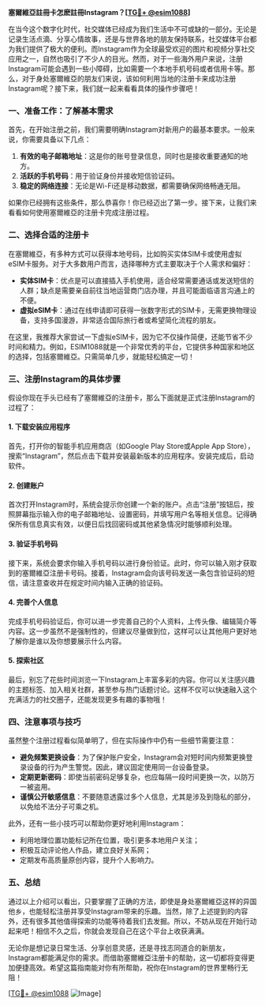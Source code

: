 **塞爾維亞註冊卡怎麽註冊Instagram？[[TG💪+ @esim1088](https://t.me/s/esim1088)]**

在当今这个数字化时代，社交媒体已经成为我们生活中不可或缺的一部分。无论是记录生活点滴、分享心情故事，还是与世界各地的朋友保持联系，社交媒体平台都为我们提供了极大的便利。而Instagram作为全球最受欢迎的图片和视频分享社交应用之一，自然也吸引了不少人的目光。然而，对于一些海外用户来说，注册Instagram可能会遇到一些小障碍，比如需要一个本地手机号码或者信用卡等。那么，对于身处塞爾維亞的朋友们来说，该如何利用当地的注册卡来成功注册Instagram呢？接下来，我们就一起来看看具体的操作步骤吧！

### 一、准备工作：了解基本需求

首先，在开始注册之前，我们需要明确Instagram对新用户的最基本要求。一般来说，你需要具备以下几点：

1. **有效的电子邮箱地址**：这是你的账号登录信息，同时也是接收重要通知的地方。
2. **活跃的手机号码**：用于验证身份并接收短信验证码。
3. **稳定的网络连接**：无论是Wi-Fi还是移动数据，都需要确保网络畅通无阻。

如果你已经拥有这些条件，那么恭喜你！你已经迈出了第一步。接下来，让我们来看看如何使用塞爾維亞的注册卡完成注册过程。

### 二、选择合适的注册卡

在塞爾維亞，有多种方式可以获得本地号码，比如购买实体SIM卡或使用虚拟eSIM卡服务。对于大多数用户而言，选择哪种方式主要取决于个人需求和偏好：

- **实体SIM卡**：优点是可以直接插入手机使用，适合经常需要通话或发送短信的人群；缺点是需要亲自前往当地运营商门店办理，并且可能面临语言沟通上的不便。
- **虚拟eSIM卡**：通过在线申请即可获得一张数字形式的SIM卡，无需更换物理设备，支持多国漫游，非常适合国际旅行者或希望简化流程的朋友。

在这里，我推荐大家尝试一下虚拟eSIM卡，因为它不仅操作简便，还能节省不少时间和精力。例如，ESIM1088就是一个非常优秀的平台，它提供多种国家和地区的选择，包括塞爾維亞。只需简单几步，就能轻松搞定一切！

### 三、注册Instagram的具体步骤

假设你现在手头已经有了塞爾維亞的注册卡，那么下面就是正式注册Instagram的过程了：

#### 1. 下载安装应用程序

首先，打开你的智能手机应用商店（如Google Play Store或Apple App Store），搜索“Instagram”，然后点击下载并安装最新版本的应用程序。安装完成后，启动软件。

#### 2. 创建账户

首次打开Instagram时，系统会提示你创建一个新的账户。点击“注册”按钮后，按照屏幕指示输入你的电子邮箱地址、设置密码，并填写用户名等相关信息。记得确保所有信息真实有效，以便日后找回密码或其他紧急情况时能够顺利处理。

#### 3. 验证手机号码

接下来，系统会要求你输入手机号码以进行身份验证。此时，你可以输入刚才获取到的塞爾維亞注册卡号码。接着，Instagram会向该号码发送一条包含验证码的短信，请注意查收并在规定时间内输入正确的验证码。

#### 4. 完善个人信息

完成手机号码验证后，你可以进一步完善自己的个人资料，上传头像、编辑简介等内容。这一步虽然不是强制性的，但建议尽量做到位，这样可以让其他用户更好地了解你是谁以及你想要展示什么内容。

#### 5. 探索社区

最后，别忘了花些时间浏览一下Instagram上丰富多彩的内容。你可以关注感兴趣的主题标签、加入相关社群，甚至参与热门话题讨论。这样不仅可以快速融入这个充满活力的社交圈子，还能发现更多有趣的事物哦！

### 四、注意事项与技巧

虽然整个注册过程看似简单明了，但在实际操作中仍有一些细节需要注意：

- **避免频繁更换设备**：为了保护账户安全，Instagram会对短时间内频繁更换登录设备的行为产生警觉。因此，建议固定使用同一台设备登录。
- **定期更新密码**：即使当前密码足够复杂，也应每隔一段时间更换一次，以防万一被盗用。
- **谨慎公开敏感信息**：不要随意透露过多个人信息，尤其是涉及到隐私的部分，以免给不法分子可乘之机。

此外，还有一些小技巧可以帮助你更好地利用Instagram：

- 利用地理位置功能标记所在位置，吸引更多本地用户关注；
- 积极互动评论他人作品，建立良好关系网；
- 定期发布高质量原创内容，提升个人影响力。

### 五、总结

通过以上介绍可以看出，只要掌握了正确的方法，即使是身处塞爾維亞这样的异国他乡，也能轻松注册并享受Instagram带来的乐趣。当然，除了上述提到的内容外，还有很多其他值得探索的功能等待着我们去发掘。所以，不妨从现在开始行动起来吧！相信不久之后，你就会发现自己在这个平台上收获满满。

无论你是想记录日常生活、分享创意灵感，还是寻找志同道合的新朋友，Instagram都能满足你的需求。而借助塞爾維亞注册卡的帮助，这一切都将变得更加便捷高效。希望这篇指南能对你有所帮助，祝你在Instagram的世界里畅行无阻！

[[TG💪+ @esim1088](https://t.me/s/esim1088) ![Image](https://i.postimg.cc/4NQfJmqS/Snipaste-2025-05-13-00-14-12.png)]